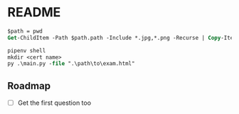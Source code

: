 # README

```ps
$path = pwd
Get-ChildItem -Path $path.path -Include *.jpg,*.png -Recurse | Copy-Item -Destination ./img/
```

```ps
pipenv shell
mkdir <cert name>
py .\main.py -file ".\path\to\exam.html"
```

## Roadmap

- [ ] Get the first question too
